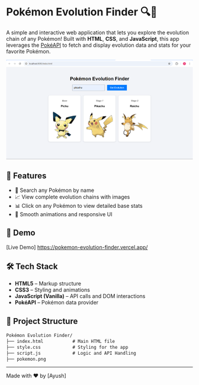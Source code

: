 # Pokémon Evolution Finder 🔍🧬

A simple and interactive web application that lets you explore the evolution chain of any Pokémon! Built with **HTML**, **CSS**, and **JavaScript**, this app leverages the [PokéAPI](https://pokeapi.co/) to fetch and display evolution data and stats for your favorite Pokémon.

![Screenshot](https://github.com/turing-complete1509/Pokemon_Evolution_Finder/blob/main/pokemon.png)


## 🌟 Features

- 🔎 Search any Pokémon by name
- 📈 View complete evolution chains with images
- 📊 Click on any Pokémon to view detailed base stats
- 🎨 Smooth animations and responsive UI

## 🚀 Demo

[Live Demo] https://pokemon-evolution-finder.vercel.app/

## 🛠️ Tech Stack

- **HTML5** – Markup structure
- **CSS3** – Styling and animations
- **JavaScript (Vanilla)** – API calls and DOM interactions
- **PokéAPI** – Pokémon data provider

## 📁 Project Structure

```
Pokémon Evolution Finder/
├── index.html           # Main HTML file
├── style.css            # Styling for the app
├── script.js            # Logic and API Handling
├── pokemon.png

```

---
Made with ❤️ by [Ayush]
